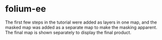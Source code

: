 # folium-ee
The first few steps in the tutorial were added as layers in one map, and the masked map was added as a separate map to make the masking apparent.
The final map is shown separately to display the final product.
